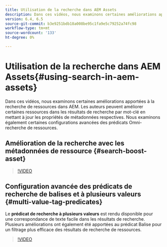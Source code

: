```yaml
---
title: Utilisation de la recherche dans AEM Assets
description: Dans ces vidéos, nous examinons certaines améliorations apportées à la recherche de ressources dans AEM. Les auteurs peuvent améliorer certaines ressources dans les résultats de recherche par mot-clé en mettant à jour les propriétés de métadonnées respectives. Nous examinons également certaines configurations avancées des prédicats Omni-recherche de ressources.
version: 6.4, 6.5
source-git-commit: b3e9251bdb18a008be95c1fa9e5c79252a74fc98
workflow-type: tm+mt
source-wordcount: '133'
ht-degree: 0%

---
```



# Utilisation de la recherche dans AEM Assets{#using-search-in-aem-assets}

Dans ces vidéos, nous examinons certaines améliorations apportées à la recherche de ressources dans AEM. Les auteurs peuvent améliorer certaines ressources dans les résultats de recherche par mot-clé en mettant à jour les propriétés de métadonnées respectives. Nous examinons également certaines configurations avancées des prédicats Omni-recherche de ressources.

## Amélioration de la recherche avec les métadonnées de ressource {#search-boost-asset}

>[!VIDEO](https://video.tv.adobe.com/v/16766?quality=12&learn=on)

## Configuration avancée des prédicats de recherche de balises et à plusieurs valeurs {#multi-value-tag-predicates}

Le **prédicat de recherche à plusieurs valeurs** est rendu disponible pour une correspondance de texte facile dans les résultats de recherche. Plusieurs améliorations ont également été apportées au prédicat Balise pour un filtrage plus efficace des résultats de recherche de ressources.

>[!VIDEO](https://video.tv.adobe.com/v/16457?quality=12&learn=on)

